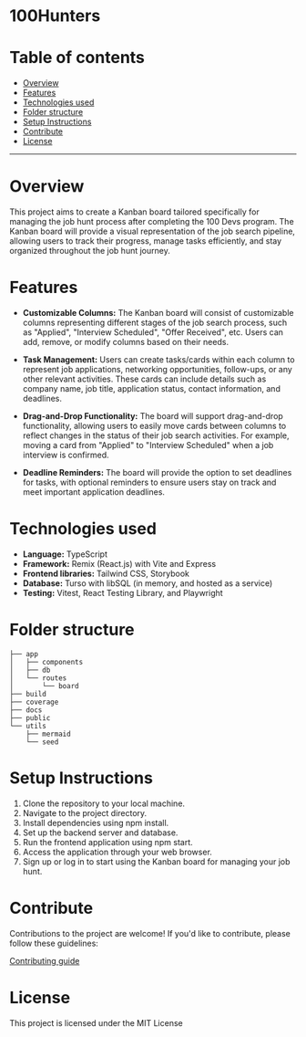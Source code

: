 # 100Hunters

# Table of contents

- [Overview](#overview)
- [Features](#features)
- [Technologies used](#technologies-used)
- [Folder structure](#folder-structure)
- [Setup Instructions](#setup-instructions)
- [Contribute](#contribute)
- [License](#license)

---

# Overview

This project aims to create a Kanban board tailored specifically for managing the job hunt process after completing the 100 Devs program. The Kanban board will provide a visual representation of the job search pipeline, allowing users to track their progress, manage tasks efficiently, and stay organized throughout the job hunt journey.

# Features

- **Customizable Columns:** The Kanban board will consist of customizable columns representing different stages of the job search process, such as "Applied", "Interview Scheduled", "Offer Received", etc. Users can add, remove, or modify columns based on their needs.

- **Task Management:** Users can create tasks/cards within each column to represent job applications, networking opportunities, follow-ups, or any other relevant activities. These cards can include details such as company name, job title, application status, contact information, and deadlines.

- **Drag-and-Drop Functionality:** The board will support drag-and-drop functionality, allowing users to easily move cards between columns to reflect changes in the status of their job search activities. For example, moving a card from "Applied" to "Interview Scheduled" when a job interview is confirmed.

- **Deadline Reminders:** The board will provide the option to set deadlines for tasks, with optional reminders to ensure users stay on track and meet important application deadlines.

# Technologies used

- **Language:** TypeScript
- **Framework:** Remix (React.js) with Vite and Express
- **Frontend libraries:** Tailwind CSS, Storybook
- **Database:** Turso with libSQL (in memory, and hosted as a service)
- **Testing:** Vitest, React Testing Library, and Playwright

# Folder structure

```
├── app
│   ├── components
│   ├── db
│   └── routes
│       └── board
├── build
├── coverage
├── docs
├── public
└── utils
    ├── mermaid
    └── seed
```

# Setup Instructions

1. Clone the repository to your local machine.
2. Navigate to the project directory.
3. Install dependencies using npm install.
4. Set up the backend server and database.
5. Run the frontend application using npm start.
6. Access the application through your web browser.
7. Sign up or log in to start using the Kanban board for managing your job hunt.

# Contribute

Contributions to the project are welcome! If you'd like to contribute, please follow these guidelines:

[Contributing guide](CONTRIBUTING.md)

# License

This project is licensed under the MIT License
